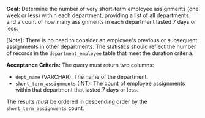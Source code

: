 **Goal:** Determine the number of very short-term employee assignments (one week or less) within each department, providing a list of all departments and a count of how many assignments in each department lasted 7 days or less.

[Note]: There is no need to consider an employee's previous or subsequent assignments in other departments. The statistics should reflect the number of records in the `department_employee` table that meet the duration criteria.

**Acceptance Criteria:**
The query must return two columns:

- `dept_name` (VARCHAR): The name of the department.
- `short_term_assignments` (INT): The count of employee assignments within that department that lasted 7 days or less.

The results _must_ be ordered in descending order by the `short_term_assignments` count.
